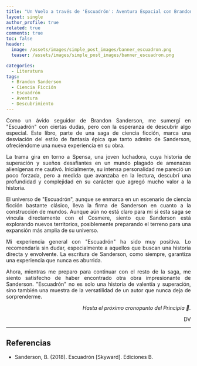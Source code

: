 ```yaml
---
title: "Un Vuelo a través de 'Escuadrón': Aventura Espacial con Brandon Sanderson"
layout: single
author_profile: true
related: true
comments: true
toc: false
header:
  image: /assets/images/simple_post_images/banner_escuadron.png
  teaser: /assets/images/simple_post_images/banner_escuadron.png

categories:
  - Literatura
tags:
  - Brandon Sanderson
  - Ciencia Ficción
  - Escuadrón
  - Aventura
  - Descubrimiento
---
```

<div markdown="1" style="text-align: justify;">
Como un ávido seguidor de Brandon Sanderson, me sumergí en "Escuadrón" con ciertas dudas, pero con la esperanza de descubrir algo especial. Este libro, parte de una saga de ciencia ficción, marca una desviación del estilo de fantasía épica que tanto admiro de Sanderson, ofreciéndome una nueva experiencia en su obra.

La trama gira en torno a Spensa, una joven luchadora, cuya historia de superación y sueños desafiantes en un mundo plagado de amenazas alienígenas me cautivó. Inicialmente, su intensa personalidad me pareció un poco forzada, pero a medida que avanzaba en la lectura, descubrí una profundidad y complejidad en su carácter que agregó mucho valor a la historia.

El universo de "Escuadrón", aunque se enmarca en un escenario de ciencia ficción bastante clásico, lleva la firma de Sanderson en cuanto a la construcción de mundos. Aunque aún no está claro para mí si esta saga se vincula directamente con el Cosmere, siento que Sanderson está explorando nuevos territorios, posiblemente preparando el terreno para una expansión más amplia de su universo.

Mi experiencia general con "Escuadrón" ha sido muy positiva. Lo recomendaría sin dudar, especialmente a aquellos que buscan una historia directa y envolvente. La escritura de Sanderson, como siempre, garantiza una experiencia que nunca es aburrida.

Ahora, mientras me preparo para continuar con el resto de la saga, me siento satisfecho de haber encontrado otra obra impresionante de Sanderson. "Escuadrón" no es solo una historia de valentía y superación, sino también una muestra de la versatilidad de un autor que nunca deja de sorprenderme.

</div>

<div align="right" markdown="1">

_Hasta el próximo cronopunto del Principia 🥚._

DV

</div>

---

## Referencias
- Sanderson, B. (2018). Escuadrón [Skyward]. Ediciones B.

